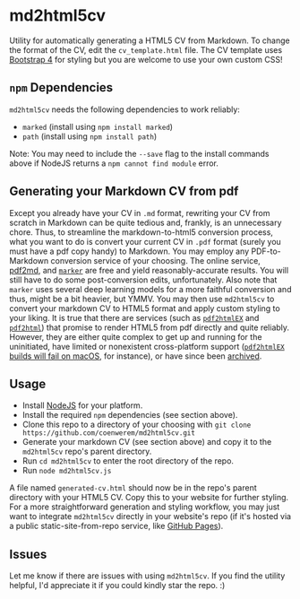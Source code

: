 # md2html5cv
Utility for automatically generating a HTML5 CV from Markdown. To change the format of the CV, edit the `cv_template.html` file. 
The CV template uses [Bootstrap 4](https://getbootstrap.com/docs/4.0/getting-started/introduction/) for styling but you are welcome to use your own custom CSS!

## `npm` Dependencies
`md2html5cv` needs the following dependencies to work reliably:
- `marked` (install using `npm install marked`)
- `path` (install using `npm install path`)

Note: You may need to include the `--save` flag to the install commands above if NodeJS returns a `npm cannot find module` error. 

## Generating your Markdown CV from pdf
Except you already have your CV in `.md` format, rewriting your CV from scratch in Markdown can be quite tedious and, frankly, is an unnecessary chore. Thus, to streamline the markdown-to-html5 conversion process, what you want to do is convert your current CV in `.pdf` format (surely you must have a pdf copy handy) to Markdown. You may employ any PDF-to-Markdown conversion service of your choosing. The online service, [pdf2md](https://pdf2md.morethan.io/), and [`marker`](https://github.com/VikParuchuri/marker) are free and yield reasonably-accurate results. You will still have to do some post-conversion edits, unfortunately. Also note that `marker` uses several deep learning models for a more faithful conversion and thus, might be a bit heavier, but YMMV. You may then use `md2html5cv` to convert your markdown CV to HTML5 format and apply custom styling to your liking. It is true that there are services (such as [`pdf2htmlEX`](https://github.com/pdf2htmlEX/) and [`pdf2html`](https://github.com/shebinleo/pdf2html#readme)) that promise to render HTML5 from pdf directly and quite reliably. However, they are either quite complex to get up and running for the uninitiated, have limited or nonexistent cross-platform support ([`pdf2htmlEX` builds will fail on macOS](https://github.com/pdf2htmlEX/pdf2htmlEX/wiki/Building), for instance), or have since been [archived](https://github.com/coolwanglu/pdf2htmlEX).

## Usage
- Install [NodeJS](https://nodejs.org/en/download/package-manager) for your platform.
- Install the required `npm` dependencies (see section above).
- Clone this repo to a directory of your choosing with `git clone https://github.com/coenwerem/md2html5cv.git`
- Generate your markdown CV (see section above) and copy it to the `md2html5cv` repo's parent directory.
- Run `cd md2html5cv` to enter the root directory of the repo.
- Run `node md2html5cv.js`

A file named `generated-cv.html` should now be in the repo's parent directory with your HTML5 CV. Copy this to your website for further styling. For a more straightforward generation and styling workflow, you may just want to integrate `md2html5cv` directly in your website's repo (if it's hosted via a public static-site-from-repo service, like [GitHub Pages](https://pages.github.com/)).

## Issues
Let me know if there are issues with using `md2html5cv`. If you find the utility helpful, I'd appreciate it if you could kindly star the repo. :)
